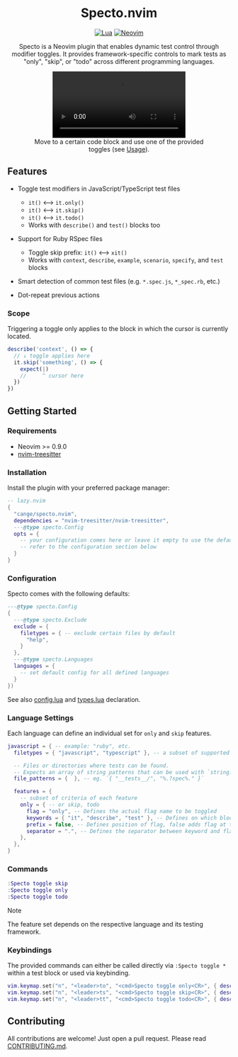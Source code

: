 <div align="center">

# Specto.nvim

[![Lua](https://img.shields.io/badge/Lua-blue.svg?style=for-the-badge&logo=lua)](http://www.lua.org)
[![Neovim](https://img.shields.io/badge/Neovim%200.9+-green.svg?style=for-the-badge&logo=neovim)](https://neovim.io)

Specto is a Neovim plugin that enables dynamic test control through modifier
toggles. It provides framework-specific controls to mark tests as "only",
"skip", or "todo" across different programming languages.

  <figure>
    <video src="https://github.com/cange/specto.nvim/assets/28717/a665e41c-6d09-4a1e-92c0-5db9ad513773" type="video/mp4"></video>
    <figcaption>
      Move to a certain code block and use one of the provided toggles (see 
      <a href="#usage">Usage</a>).
    </figcaption>
  </figure>
</div>

## Features

- Toggle test modifiers in JavaScript/TypeScript test files

  - `it()` ⟷ `it.only()`
  - `it()` ⟷ `it.skip()`
  - `it()` ⟷ `it.todo()`
  - Works with `describe()` and `test()` blocks too

- Support for Ruby RSpec files

  - Toggle skip prefix: `it()` ⟷ `xit()`
  - Works with `context`, `describe`, `example`, `scenario`, `specify`, and
    `test` blocks

- Smart detection of common test files (e.g. `*.spec.js`, `*_spec.rb`, etc.)
- Dot-repeat previous actions

### Scope

Triggering a toggle only applies to the block in which the cursor is currently
located.

```js
describe('context', () => {
  // ↓ toggle applies here
  it.skip('something', () => {
    expect(|)
    //     ^ cursor here
  })
})
```

## Getting Started

### Requirements

- Neovim >= 0.9.0
- [nvim-treesitter](https://github.com/nvim-treesitter/nvim-treesitter)

### Installation

Install the plugin with your preferred package manager:

```lua
-- lazy.nvim
{
  "cange/specto.nvim",
  dependencies = "nvim-treesitter/nvim-treesitter",
  ---@type specto.Config
  opts = {
    -- your configuration comes here or leave it empty to use the default settings
    -- refer to the configuration section below
  }
}
```

### Configuration

Specto comes with the following defaults:

```lua
---@type specto.Config
{
  ---@type specto.Exclude
  exclude = {
    filetypes = { -- exclude certain files by default
      "help",
    }
  },
  ---@type specto.Languages
  languages = {
    -- set default config for all defined languages
  }
})
```

See also [config.lua](./lua/specto/config.lua) and
[types.lua](./lua/specto/types.lua) declaration.

### Language Settings

Each language can define an individual set for `only` and `skip` features.

```lua
javascript = { -- example: "ruby", etc.
  filetypes = { "javascript", "typescript" }, -- a subset of supported language

  -- Files or directories where tests can be found.
  -- Expects an array of string patterns that can be used with `string.match`.
  file_patterns = {  }, -- eg. `{ "__tests__/", "%.?spec%." }`

  features = {
    -- subset of criteria of each feature
    only = { -- or skip, todo
      flag = "only", -- Defines the actual flag name to be toggled
      keywords = { "it", "describe", "test" }, -- Defines on which blocks it can be attached to
      prefix = false, -- Defines position of flag, false adds flag at the end of a keyword
      separator = ".", -- Defines the separator between keyword and flag
    },
  },
}
```

### Commands

```lua
:Specto toggle skip
:Specto toggle only
:Specto toggle todo
```

> [!NOTE]
> The feature set depends on the respective language and its testing framework.

### Keybindings

The provided commands can either be called directly via `:Specto toggle *` within
a test block or used via keybinding.

```lua
vim.keymap.set("n", "<leader>to", "<cmd>Specto toggle only<CR>", { desc = "Toggle test only" })
vim.keymap.set("n", "<leader>ts", "<cmd>Specto toggle skip<CR>", { desc = "Toggle test skip" })
vim.keymap.set("n", "<leader>tt", "<cmd>Specto toggle todo<CR>", { desc = "Toggle test todo" })
```

## Contributing

All contributions are welcome! Just open a pull request. Please read
[CONTRIBUTING.md](./CONTRIBUTING.md).

